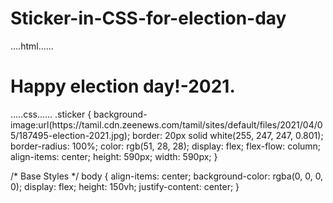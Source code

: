 # Sticker-in-CSS-for-election-day
....html......
<!DOCTYPE html>
<html>
  <head>
    <meta charset="utf-8">
    <meta name="viewport" content="width=device-width">
    <title>repl.it</title>
    <link href="style.css" rel="stylesheet" type="text/css" />
    <title> Happy election day!</title>
  </head>
  <body>
    <script src="script.js"></script>
    <div class="sticker">
  <div class="sticker__top">
    <h1>Happy election day!-2021.</h1>
  </div>
  <div class="sticker__bottom">
  </div>
</div>
  </body>
</html>
.....css......
.sticker {
  background-image:url(https://tamil.cdn.zeenews.com/tamil/sites/default/files/2021/04/05/187495-election-2021.jpg);
  border: 20px solid white(255, 247, 247, 0.801);
  border-radius: 100%;
  color: rgb(51, 28, 28);
  display: flex;
  flex-flow: column;
  align-items: center;
  height: 590px;
  width: 590px;
}

/* Base Styles */
body {
  align-items: center;
  background-color: rgba(0, 0, 0, 0);
  display: flex;
  height: 150vh;
  justify-content: center;
}
